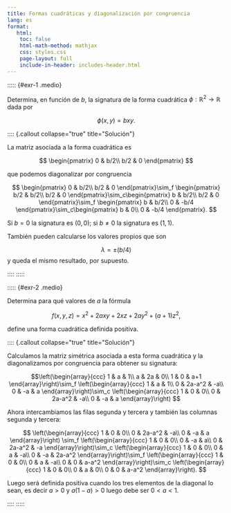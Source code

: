```yaml
---
title: Formas cuadráticas y diagonalización por congruencia
lang: es
format:
   html:
    toc: false
    html-math-method: mathjax
    css: styles.css
    page-layout: full
    include-in-header: includes-header.html
---
```


<!-- LTeX: language=es-ES --->

<!--Se muestran ejercicios sobre cuerpos finitos y sobre los racionales y reales. Puedes cambiar esta opción marcando o desmarcando la siguiente casilla.<br>-->

::::: {#exr-1 .medio}

Determina, en función de  $b$, la signatura de la forma cuadrática $\phi:\mathbb{R}^{2} \to \mathbb{R}$ dada por 

$$
\phi(x,y)= bxy.
$$


:::: {.callout collapse="true" title="Solución"}

La matriz asociada a la forma cuadrática es 

$$
\begin{pmatrix}
0 & b/2\\
b/2 & 0
\end{pmatrix}
$$

que podemos diagonalizar por congruencia

$$
\begin{pmatrix}
0 & b/2\\
b/2 & 0
\end{pmatrix}\sim_f \begin{pmatrix}
b/2 & b/2\\
b/2 & 0
\end{pmatrix}\sim_c\begin{pmatrix}
b & b/2\\
b/2 & 0
\end{pmatrix}\sim_f \begin{pmatrix}
b & b/2\\
0 & -b/4
\end{pmatrix}\sim_c\begin{pmatrix}
b & 0\\
0 & -b/4
\end{pmatrix}.
$$

Si $b=0$ la signatura es $(0,0)$; si $b\not = 0$ la signatura es $(1,1)$.

También pueden calcularse los valores propios que son 

$$
\lambda= \pm (b/4)
$$ 
y queda el mismo resultado, por supuesto.

::::
:::::

::::: {#exr-2 .medio}

Determina para qué valores de $a$ la fórmula

$$
f(x,y,z)=x^2+2axy+2xz+2ay^2+(a+1)z^2,
$$

define una forma cuadrática definida positiva.

:::: {.callout collapse="true" title="Solución"}

Calculamos la matriz simétrica asociada a esta forma cuadrática y la diagonalizamos por congruencia para obtener su signatura:

$$\left(\begin{array}{ccc}
1 & a & 1\\
a & 2a & 0\\
1 & 0 & a+1
\end{array}\right)\sim_f \left(\begin{array}{ccc}
1 & a & 1\\
0 & 2a-a^2 & -a\\
0 & -a & a
\end{array}\right)\sim_c \left(\begin{array}{ccc}
1 & 0 & 0\\
0 & 2a-a^2 & -a\\
0 & -a & a
\end{array}\right)
$$

Ahora intercambiamos las filas segunda y tercera y también las columnas segunda y tercera:

$$
\left(\begin{array}{ccc}
1 & 0 & 0\\
0 & 2a-a^2 & -a\\
0 & -a & a
\end{array}\right)
\sim_f \left(\begin{array}{ccc}
1 & 0 & 0\\
0 & -a  & a\\
0 & 2a-a^2 & -a
\end{array}\right)\sim_c \left(\begin{array}{ccc}
1 & 0 & 0\\
0 & a  & -a\\
0 & -a & 2a-a^2
\end{array}\right)\sim_f \left(\begin{array}{ccc}
1 & 0 & 0\\
0 & a  & -a\\
0 & 0 & a-a^2
\end{array}\right)\sim_c \left(\begin{array}{ccc}
1 & 0 & 0\\
0 & a  & 0\\
0 & 0 & a-a^2
\end{array}\right).
$$

Luego será definida positiva cuando los tres elementos de la diagonal lo sean, es decir $a>0$ y $a(1-a)>0$ luego debe ser $0<a<1$.

::::
:::::